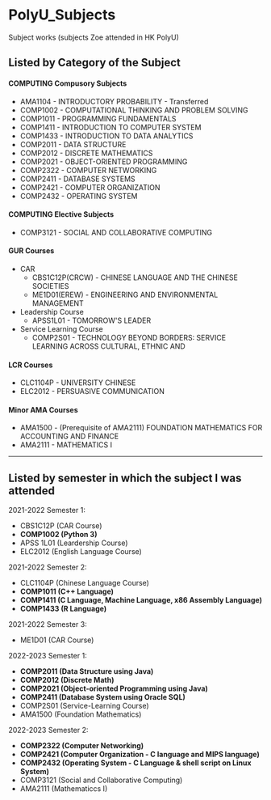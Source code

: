 # PolyU_Subjects
Subject works (subjects Zoe attended in HK PolyU)

## Listed by Category of the Subject

#### COMPUTING Compusory Subjects
- AMA1104 - INTRODUCTORY PROBABILITY - Transferred
- COMP1002 - COMPUTATIONAL THINKING AND PROBLEM SOLVING
- COMP1011 - PROGRAMMING FUNDAMENTALS
- COMP1411 - INTRODUCTION TO COMPUTER SYSTEM
- COMP1433 - INTRODUCTION TO DATA ANALYTICS
- COMP2011 - DATA STRUCTURE
- COMP2012 - DISCRETE MATHEMATICS
- COMP2021 - OBJECT-ORIENTED PROGRAMMING
- COMP2322 - COMPUTER NETWORKING
- COMP2411 - DATABASE SYSTEMS
- COMP2421 - COMPUTER ORGANIZATION
- COMP2432 - OPERATING SYSTEM

#### COMPUTING Elective Subjects
- COMP3121 - SOCIAL AND COLLABORATIVE COMPUTING

#### GUR Courses
- CAR
  - CBS1C12P(CRCW) - CHINESE LANGUAGE AND THE CHINESE SOCIETIES
  - ME1D01(EREW) - ENGINEERING AND ENVIRONMENTAL MANAGEMENT
- Leadership Course
  - APSS1L01 - TOMORROW'S LEADER
- Service Learning Course
  - COMP2S01 - TECHNOLOGY BEYOND BORDERS: SERVICE LEARNING ACROSS CULTURAL, ETHNIC AND

#### LCR Courses
- CLC1104P - UNIVERSITY CHINESE
- ELC2012 - PERSUASIVE COMMUNICATION

#### Minor AMA Courses
- AMA1500 - (Prerequisite of AMA2111) FOUNDATION MATHEMATICS FOR ACCOUNTING AND FINANCE
- AMA2111 - MATHEMATICS I

---

## Listed by semester in which the subject I was attended
2021-2022 Semester 1:
- CBS1C12P (CAR Course)
- **COMP1002 (Python 3)**
- APSS 1L01 (Leardership Course)
- ELC2012 (English Language Course)

2021-2022 Semester 2:
- CLC1104P (Chinese Language Course)
- **COMP1011 (C++ Language)**
- **COMP1411 (C Language, Machine Language, x86 Assembly Language)**
- **COMP1433 (R Language)**

2021-2022 Semester 3:
- ME1D01 (CAR Course)

2022-2023 Semester 1:
- **COMP2011 (Data Structure using Java)**
- **COMP2012 (Discrete Math)**
- **COMP2021 (Object-oriented Programming using Java)**
- **COMP2411 (Database System using Oracle SQL)**
- COMP2S01 (Service-Learning Course)
- AMA1500 (Foundation Mathematics)

2022-2023 Semester 2:
- **COMP2322 (Computer Networking)**
- **COMP2421 (Computer Organization - C language and MIPS language)**
- **COMP2432 (Operating System - C Language & shell script on Linux System)**
- COMP3121 (Social and Collaborative Computing)
- AMA2111 (Mathematiccs I)
